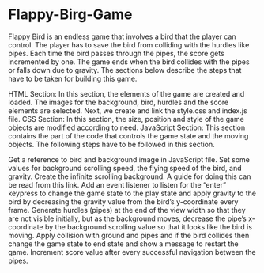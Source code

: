 # Flappy-Birg-Game
Flappy Bird is an endless game that involves a bird that the player can control. The player has to save the bird from colliding with the hurdles like pipes. Each time the bird passes through the pipes, the score gets incremented by one. The game ends when the bird collides with the pipes or falls down due to gravity. The sections below describe the steps that have to be taken for building this game.

HTML Section: In this section, the elements of the game are created and loaded. The images for the background, bird, hurdles and the score elements are selected. Next, we create and link the style.css and index.js file.
CSS Section: In this section, the size, position and style of the game objects are modified according to need.
JavaScript Section: This section contains the part of the code that controls the game state and the moving objects. The following steps have to be followed in this section.

Get a reference to bird and background image in JavaScript file.
Set some values for background scrolling speed, the flying speed of the bird, and gravity.
Create the infinite scrolling background. A guide for doing this can be read from this link.
Add an event listener to listen for the “enter” keypress to change the game state to the play state and apply gravity to the bird by decreasing the gravity value from the bird’s y-coordinate every frame.
Generate hurdles (pipes) at the end of the view width so that they are not visible initially, but as the background moves, decrease the pipe’s x-coordinate by the background scrolling value so that it looks like the bird is moving.
Apply collision with ground and pipes and if the bird collides then change the game state to end state and show a message to restart the game.
Increment score value after every successful navigation between the pipes.
